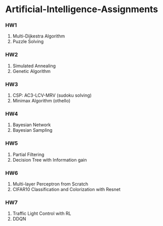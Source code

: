 # Artificial-Intelligence-Assignments

### HW1
  1. Multi-Dijkestra Algorithm
  2. Puzzle Solving

### HW2
  1. Simulated Annealing
  2. Genetic Algorithm

### HW3
  1. CSP: AC3-LCV-MRV (sudoku solving)
  2. Minimax Algorithm (othello)

### HW4
  1. Bayesian Network
  2. Bayesian Sampling

### HW5
  1. Partial Filtering
  2. Decision Tree with Information gain

### HW6
  1. Multi-layer Perceptron from Scratch
  2. CIFAR10 Classification and Colorization with Resnet

### HW7
  1. Traffic Light Control with RL
  2. DDQN

